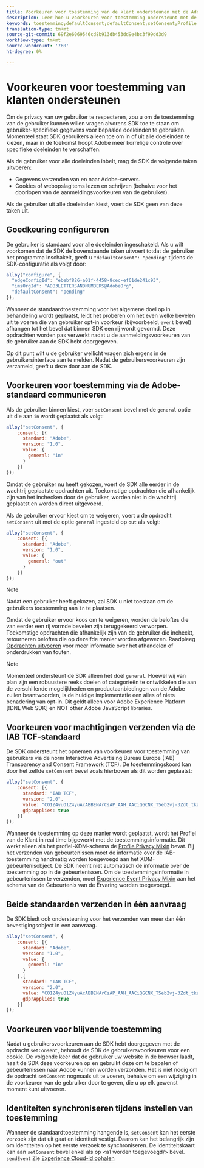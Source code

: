 ```yaml
---
title: Voorkeuren voor toestemming van de klant ondersteunen met de Adobe Experience Platform Web SDK
description: Leer hoe u voorkeuren voor toestemming ondersteunt met de Adobe Experience Platform Web SDK.
keywords: toestemming;defaultConsent;defaultConsent;setConsent;Profile Privacy Mixin;Experience Event Privacy Mixin;Privacy Mixin;
translation-type: tm+mt
source-git-commit: 69f2e6069546cd8b913db453dd9e4bc3f99dd3d9
workflow-type: tm+mt
source-wordcount: '760'
ht-degree: 0%

---
```



# Voorkeuren voor toestemming van klanten ondersteunen

Om de privacy van uw gebruiker te respecteren, zou u om de toestemming van de gebruiker kunnen willen vragen alvorens SDK toe te staan om gebruiker-specifieke gegevens voor bepaalde doeleinden te gebruiken. Momenteel staat SDK gebruikers alleen toe om in of uit alle doeleinden te kiezen, maar in de toekomst hoopt Adobe meer korrelige controle over specifieke doeleinden te verschaffen.

Als de gebruiker voor alle doeleinden inbelt, mag de SDK de volgende taken uitvoeren:

* Gegevens verzenden van en naar Adobe-servers.
* Cookies of webopslagitems lezen en schrijven (behalve voor het doorlopen van de aanmeldingsvoorkeuren van de gebruiker).

Als de gebruiker uit alle doeleinden kiest, voert de SDK geen van deze taken uit.

## Goedkeuring configureren

De gebruiker is standaard voor alle doeleinden ingeschakeld. Als u wilt voorkomen dat de SDK de bovenstaande taken uitvoert totdat de gebruiker het programma inschakelt, geeft u `"defaultConsent": "pending"` tijdens de SDK-configuratie als volgt door:

```javascript
alloy("configure", {
  "edgeConfigId": "ebebf826-a01f-4458-8cec-ef61de241c93",
  "imsOrgId": "ADB3LETTERSANDNUMBERS@AdobeOrg",
  "defaultConsent": "pending"
});
```

Wanneer de standaardtoestemming voor het algemene doel op in behandeling wordt geplaatst, leidt het proberen om het even welke bevelen uit te voeren die van gebruiker opt-in voorkeur (bijvoorbeeld, `event` bevel) afhangen tot het bevel dat binnen SDK een rij wordt gevormd. Deze opdrachten worden pas verwerkt nadat u de aanmeldingsvoorkeuren van de gebruiker aan de SDK hebt doorgegeven.

Op dit punt wilt u de gebruiker wellicht vragen zich ergens in de gebruikersinterface aan te melden. Nadat de gebruikersvoorkeuren zijn verzameld, geeft u deze door aan de SDK.

## Voorkeuren voor toestemming via de Adobe-standaard communiceren

Als de gebruiker binnen kiest, voer `setConsent` bevel met de `general` optie uit die aan `in` wordt geplaatst als volgt:

```javascript
alloy("setConsent", {
    consent: [{
      standard: "Adobe",
      version: "1.0",
      value: {
        general: "in"
      }
    }]
});
```

Omdat de gebruiker nu heeft gekozen, voert de SDK alle eerder in de wachtrij geplaatste opdrachten uit. Toekomstige opdrachten die afhankelijk zijn van het inchecken door de gebruiker, worden niet in de wachtrij geplaatst en worden direct uitgevoerd.

Als de gebruiker ervoor kiest om te weigeren, voert u de opdracht `setConsent` uit met de optie `general` ingesteld op `out` als volgt:

```javascript
alloy("setConsent", {
    consent: [{
      standard: "Adobe",
      version: "1.0",
      value: {
        general: "out"
      }
    }]
});
```

>[!NOTE]
>
>Nadat een gebruiker heeft gekozen, zal SDK u niet toestaan om de gebruikers toestemming aan `in` te plaatsen.

Omdat de gebruiker ervoor koos om te weigeren, worden de beloftes die van eerder een rij vormde bevelen zijn teruggekeerd verworpen. Toekomstige opdrachten die afhankelijk zijn van de gebruiker die incheckt, retourneren beloftes die op dezelfde manier worden afgewezen. Raadpleeg [Opdrachten uitvoeren](../fundamentals/executing-commands.md) voor meer informatie over het afhandelen of onderdrukken van fouten.

>[!NOTE]
>
>Momenteel ondersteunt de SDK alleen het doel `general`. Hoewel wij van plan zijn een robuustere reeks doelen of categorieën te ontwikkelen die aan de verschillende mogelijkheden en productaanbiedingen van de Adobe zullen beantwoorden, is de huidige implementatie een alles of niets benadering van opt-in.  Dit geldt alleen voor Adobe Experience Platform [!DNL Web SDK] en NOT other Adobe JavaScript libraries.

## Voorkeuren voor machtigingen verzenden via de IAB TCF-standaard

De SDK ondersteunt het opnemen van voorkeuren voor toestemming van gebruikers via de norm Interactive Advertising Bureau Europe (IAB) Transparency and Consent Framework (TCF). De toestemmingskoord kan door het zelfde `setConsent` bevel zoals hierboven als dit worden geplaatst:

```javascript
alloy("setConsent", {
    consent: [{
      standard: "IAB TCF",
      version: "2.0",
      value: "CO1Z4yuO1Z4yuAcABBENArCsAP_AAH_AACiQGCNX_T5eb2vj-3Zdt_tkaYwf55y3o-wzhhaIse8NwIeH7BoGP2MwvBX4JiQCGBAkkiKBAQdtHGhcCQABgIhRiTKMYk2MjzNKJLJAilsbe0NYCD9mnsHT3ZCY70--u__7P3fAwQgkwVLwCRIWwgJJs0ohTABCOICpBwCUEIQEClhoACAnYFAR6gAAAIDAACAAAAEEEBAIABAAAkIgAAAEBAKACIBAACAEaAhAARIEAsAJEgCAAVA0JACKIIQBCDgwCjlACAoAAAAA.YAAAAAAAAAAA",
      gdprApplies: true
    }]
});
```

Wanneer de toestemming op deze manier wordt geplaatst, wordt het Profiel van de Klant in real time bijgewerkt met de toestemmingsinformatie. Dit werkt alleen als het profiel-XDM-schema de [Profile Privacy Mixin](https://github.com/adobe/xdm/blob/master/docs/reference/mixins/profile/profile-privacy.schema.md) bevat. Bij het verzenden van gebeurtenissen moet de informatie over de IAB-toestemming handmatig worden toegevoegd aan het XDM-gebeurtenisobject. De SDK neemt niet automatisch de informatie over de toestemming op in de gebeurtenissen. Om de toestemmingsinformatie in gebeurtenissen te verzenden, moet [Experience Event Privacy Mixin](https://github.com/adobe/xdm/blob/master/docs/reference/mixins/experience-event/experienceevent-privacy.schema.md) aan het schema van de Gebeurtenis van de Ervaring worden toegevoegd.

## Beide standaarden verzenden in één aanvraag

De SDK biedt ook ondersteuning voor het verzenden van meer dan één bevestigingsobject in een aanvraag.

```javascript
alloy("setConsent", {
    consent: [{
      standard: "Adobe",
      version: "1.0",
      value: {
        general: "in"
      }
    },{
      standard: "IAB TCF",
      version: "2.0",
      value: "CO1Z4yuO1Z4yuAcABBENArCsAP_AAH_AACiQGCNX_T5eb2vj-3Zdt_tkaYwf55y3o-wzhhaIse8NwIeH7BoGP2MwvBX4JiQCGBAkkiKBAQdtHGhcCQABgIhRiTKMYk2MjzNKJLJAilsbe0NYCD9mnsHT3ZCY70--u__7P3fAwQgkwVLwCRIWwgJJs0ohTABCOICpBwCUEIQEClhoACAnYFAR6gAAAIDAACAAAAEEEBAIABAAAkIgAAAEBAKACIBAACAEaAhAARIEAsAJEgCAAVA0JACKIIQBCDgwCjlACAoAAAAA.YAAAAAAAAAAA",
      gdprApplies: true
    }]
});
```

## Voorkeuren voor blijvende toestemming

Nadat u gebruikersvoorkeuren aan de SDK hebt doorgegeven met de opdracht `setConsent`, behoudt de SDK de gebruikersvoorkeuren voor een cookie. De volgende keer dat de gebruiker uw website in de browser laadt, haalt de SDK deze voorkeuren op en gebruikt deze om te bepalen of gebeurtenissen naar Adobe kunnen worden verzonden. Het is niet nodig om de opdracht `setConsent` nogmaals uit te voeren, behalve om een wijziging in de voorkeuren van de gebruiker door te geven, die u op elk gewenst moment kunt uitvoeren.

## Identiteiten synchroniseren tijdens instellen van toestemming

Wanneer de standaardtoestemming hangende is, `setConsent` kan het eerste verzoek zijn dat uit gaat en identiteit vestigt. Daarom kan het belangrijk zijn om identiteiten op het eerste verzoek te synchroniseren. De identiteitskaart kan aan `setConsent` bevel enkel als op &lt;a1 worden toegevoegd/> bevel. `sendEvent` Zie [Experience Cloud-id ophalen](../identity/overview.md)

